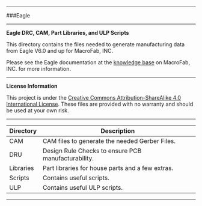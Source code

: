 ***
###Eagle
***
**Eagle DRC, CAM, Part Libraries, and ULP Scripts**

This directory contains the files needed to generate manufacturing data from Eagle V6.0 and up for MacroFab, INC.

Please see the Eagle documentation at the [knowledge base](https://macrofab.com/help/creating-managing-ordering-pcbs/creating-pcb-projects-eagle/) on MacroFab, INC. for more information. 

***
**License Information**

This project is under the [Creative Commons Attribution-ShareAlike 4.0 International License](LICENSE.md). These files are provided with no warranty and should be used at your own risk. 

***
| Directory | Description |
|---|---|
| CAM | CAM files to generate the needed Gerber Files. | 
| DRU | Design Rule Checks to ensure PCB manufacturability. |
| Libraries | Part libraries for house parts and a few extras. |
| Scripts | Contains useful scripts. |
| ULP | Contains useful ULP scripts. |

***
